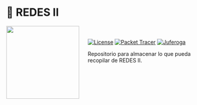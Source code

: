 # 👻  **REDES II**

<img src="https://www.udistrital.edu.co/themes/custom/versh/images/default/preloader.png" align="left" width="192px" height="192px"/>
<img align="left" width="0" height="192px" hspace="10"/>

<br></br>
[![License](https://img.shields.io/badge/License-GPL_V.3-blue?style=flat-square)](https://www.gnu.org/licenses/gpl-3.0.html)
[![Packet Tracer](https://img.shields.io/badge/PacketTracer-v3-yellow?style=flat-square)](https://www.gnu.org/licenses/gpl-3.0.html)
[![Juferoga](https://img.shields.io/badge/Juferoga-blue?style=flat-square)](https://www.gnu.org/licenses/gpl-3.0.html)


Repositorio para almacenar lo que pueda recopilar de REDES II.
